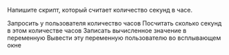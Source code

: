 Напишите скрипт, который считает количество секунд в часе.

Запросить у пользователя количество часов
Посчитать сколько секунд в этом количестве часов
Записать вычисленное значение в переменную
Вывести эту переменную пользователю во всплывающем окне